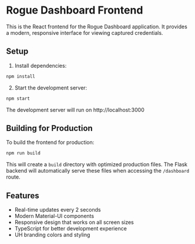 # Rogue Dashboard Frontend

This is the React frontend for the Rogue Dashboard application. It provides a modern, responsive interface for viewing captured credentials.

## Setup

1. Install dependencies:
```bash
npm install
```

2. Start the development server:
```bash
npm start
```

The development server will run on http://localhost:3000

## Building for Production

To build the frontend for production:

```bash
npm run build
```

This will create a `build` directory with optimized production files. The Flask backend will automatically serve these files when accessing the `/dashboard` route.

## Features

- Real-time updates every 2 seconds
- Modern Material-UI components
- Responsive design that works on all screen sizes
- TypeScript for better development experience
- UH branding colors and styling
